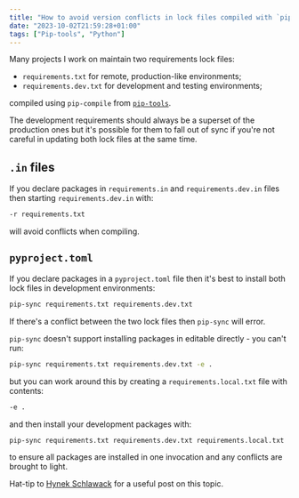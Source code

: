 ```yaml
---
title: "How to avoid version conflicts in lock files compiled with `pip-tools`"
date: "2023-10-02T21:59:28+01:00"
tags: ["Pip-tools", "Python"]
---
```


Many projects I work on maintain two requirements lock files:

- `requirements.txt` for remote, production-like environments;
- `requirements.dev.txt` for development and testing environments;

compiled using `pip-compile` from [`pip-tools`].

The development requirements should always be a superset of the production ones
but it's possible for them to fall out of sync if you're not careful in updating
both lock files at the same time.

## `.in` files

If you declare packages in `requirements.in` and `requirements.dev.in` files
then starting `requirements.dev.in` with:

```txt
-r requirements.txt
```

will avoid conflicts when compiling.

## `pyproject.toml`

If you declare packages in a `pyproject.toml` file then it's best to install
both lock files in development environments:

```sh
pip-sync requirements.txt requirements.dev.txt
```

If there's a conflict between the two lock files then `pip-sync` will error.

`pip-sync` doesn't support installing packages in editable directly - you can't
run:

```sh
pip-sync requirements.txt requirements.dev.txt -e .
```

but you can work around this by creating a `requirements.local.txt` file with
contents:

```txt
-e .
```

and then install your development packages with:

```sh
pip-sync requirements.txt requirements.dev.txt requirements.local.txt
```

to ensure all packages are installed in one invocation and any conflicts are
brought to light.

Hat-tip to [Hynek Schlawack][hynek_post] for a useful post on this topic.

[`pip-tools`]: https://github.com/jazzband/pip-tools
[hynek_post]: https://hynek.me/til/pip-tools-and-pyproject-toml/
